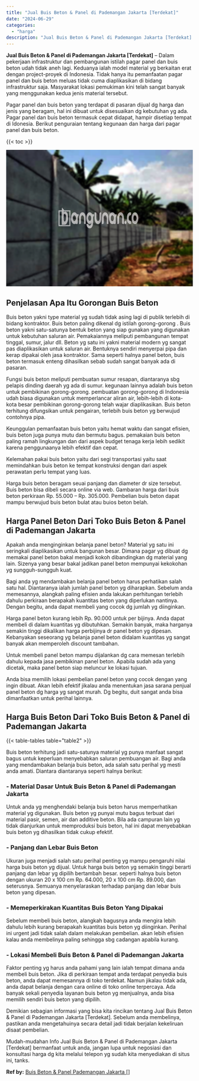 ```yaml
---
title: "Jual Buis Beton & Panel di Pademangan Jakarta [Terdekat]"
date: "2024-06-29"
categories: 
  - "harga"
description: "Jual Buis Beton & Panel di Pademangan Jakarta [Terdekat]. Mudah-mudahan Info Jual Buis Beton & Panel di Pademangan Jakarta [Terdekat] bermanfaat untuk anda..."
---
```


**Jual Buis Beton & Panel di Pademangan Jakarta \[Terdekat\]** – Dalam pekerjaan infrastruktur dan pembangunan istilah pagar panel dan buis beton udah tidak aneh lagi. Keduanya ialah model material yg berkaitan erat dengan project-proyek di Indonesia. Tidak hanya itu pemanfaatan pagar panel dan buis beton meluas tidak cuma diaplikasikan di bidang infrastruktur saja. Masyarakat lokasi pemukiman kini telah sangat banyak yang menggunakan kedua jenis material tersebut.

Pagar panel dan buis beton yang terdapat di pasaran dijual dg harga dan jenis yang beragam, hal ini dibuat untuk disesuaikan dg kebutuhan yg ada. Pagar panel dan buis beton termasuk cepat didapat, hampir disetiap tempat di Idonesia. Berikut penguraian tentang kegunaan dan harga dari pagar panel dan buis beton.

{{< toc >}}

![Jual Buis Beton & Panel di Pademangan Jakarta [Terdekat]](/images/jual-panel-buis-beton-murah-04.png)

## Penjelasan Apa Itu Gorongan Buis Beton

Buis beton yakni type material yg sudah tidak asing lagi di publik terlebih di bidang kontraktor. Buis beton paling dikenal dg istilah gorong-gorong . Buis beton yakni satu-satunya bentuk beton yang siap gunakan yang digunakan untuk kebutuhan saluran air. Pemakaiannya meliputi pembangunan tempat tinggal, sumur, jalur dll. Beton yg satu ini yakni material modern yg sangat pas diaplikasikan untuk saluran air. Bentuknya sendiri menyerpai pipa dan kerap dipakai oleh jasa kontraktor. Sama seperti halnya panel beton, buis beton termasuk enteng dihasilkan sebab sudah sangat banyak ada di pasaran.

Fungsi buis beton meliputi pembuatan sumur resapan, diantaranya sbg pelapis dinding daerah yg ada di sumur. kegunaan lainnya adalah buis beton untuk pembikinan gorong-gorong. pembuatan gorong-gorong di Indonesia udah biasa digunakan untuk memperlancar aliran air, lebih-lebih di kota-kota besar pembikinan gorong-gorong telah wajar diaplikasikan. Buis beton terhitung difungsikan untuk pengairan, terlebih buis beton yg berwujud contohnya pipa.

Keunggulan pemanfaatan buis beton yaitu hemat waktu dan sangat efisien, buis beton juga punya mutu dan bermutu bagus. pemakaian buis beton paling ramah lingkungan dan dari aspek budget tenaga kerja lebih sedikit karena penggunaanya lebih efektif dan cepat.

Kelemahan pakai buis beton yaitu dari segi transportasi yaitu saat memindahkan buis beton ke tempat konstruksi dengan dari aspek perawatan perlu tempat yang luas.

Harga buis beton beragam seuai panjang dan diameter dr size tersebut. Buis beton bisa dibeli secara online via web. Gambaran harga dari buis beton perkiraan Rp. 55.000 – Rp. 305.000. Pembelian buis beton dapat mampu berwujud buis beton bulat atau buios beton belah.

## Harga Panel Beton Dari Toko Buis Beton & Panel di Pademangan Jakarta

Apakah anda menginginkan belanja panel beton? Material yg satu ini seringkali diaplikasikan untuk bangunan besar. Dimana pagar yg dibuat dg memakai panel beton bakal menjadi kokoh dibandingkan dg material yang lain. Sizenya yang besar bakal jadikan panel beton mempunyai kekokohan yg sungguh-sungguh kuat.

Bagi anda yg mendambakan belanja panel beton harus perhatikan salah satu hal. Diantaranya ialah jumlah panel beton yg diharapkan. Sebelum anda memesannya, alangkah paling efisien anda lakukan perhitungan terlebih dahulu perkiraan berapakah kuantitas beton yang diperlukan nantinya. Dengan begitu, anda dapat membeli yang cocok dg jumlah yg diinginkan.

Harga panel beton kurang lebih Rp. 90.000 untuk per bijinya. Anda dapat membeli di dalam kuantitas yg dibutuhkan. Semakin banyak, maka harganya semakin tinggi dikalikan harga perbijinya dr panel beton yg dipesan. Kebanyakan seseorang yg belanja panel beton didalam kuantitas yg sangat banyak akan memperoleh discount tambahan.

Untuk membeli panel beton mampu dijalankan dg cara memesan terlebih dahulu kepada jasa pembikinan panel beton. Apabila sudah ada yang dicetak, maka panel beton siap meluncur ke lokasi tujuan.

Anda bisa memilih lokasi pembelian panel beton yang cocok dengan yang ingin dibuat. Akan lebih efektif jikalau anda menentukan jasa sarana penjual panel beton dg harga yg sangat murah. Dg begitu, duit sangat anda bisa dimanfaatkan untuk perihal lainnya.

## Harga Buis Beton Dari Toko Buis Beton & Panel di Pademangan Jakarta

{{< table-tables table="table2" >}}

Buis beton terhitung jadi satu-satunya material yg punya manfaat sangat bagus untuk keperluan menyebabkan saluran pembuangan air. Bagi anda yang mendambakan belanja buis beton, ada salah satu perihal yg mesti anda amati. Diantara diantaranya seperti halnya berikut:

### \- Material Dasar Untuk Buis Beton & Panel di Pademangan Jakarta

Untuk anda yg menghendaki belanja buis beton harus memperhatikan material yg digunakan. Buis beton yg punyai mutu bagus terbuat dari material pasir, semen, air dan additive beton. Bila ada campuran lain yg tidak dianjurkan untuk memproduksi buis beton, hal ini dapat menyebabkan buis beton yg dihasilkan tidak cukup efektif.

### \- Panjang dan Lebar Buis Beton

Ukuran juga menjadi salah satu perihal penting yg mampu pengaruhi nilai harga buis beton yg dijual. Untuk harga buis beton yg semakin tinggi berarti panjang dan lebar yg dipilih bertambah besar. seperti halnya buis beton dengan ukuran 20 x 100 cm Rp. 64.000, 20 x 100 cm Rp. 89.000, dan seterusnya. Semuanya menyelaraskan terhadap panjang dan lebar buis beton yang dipesan.

### \- Memeperkirakan Kuantitas Buis Beton Yang Dipakai

Sebelum membeli buis beton, alangkah bagusnya anda mengira lebih dahulu lebih kurang berapakah kuantitas buis beton yg diinginkan. Perihal ini urgent jadi tidak salah dalam melakukan pembelian. akan lebih efisien kalau anda membelinya paling sehingga sbg cadangan apabila kurang.

### \- Lokasi Membeli Buis Beton & Panel di Pademangan Jakarta

Faktor penting yg harus anda pahami yang lain ialah tempat dimana anda membeli buis beton. Jika di perkiraan tempat anda terdapat penyedia buis beton, anda dapat memesannya di toko terdekat. Namun jikalau tidak ada, anda dapat belanja dengan cara online di toko online terpercaya. Ada banyak sekali penyedia layanan buis beton yg menjualnya, anda bisa memilih sendiri buis beton yang dipilih.

Demikian sebagian informasi yang bisa kita rincikan tentang Jual Buis Beton & Panel di Pademangan Jakarta \[Terdekat\]. Sebelum anda membelinya, pastikan anda mengetahuinya secara detail jadi tidak berjalan kekeliruan disaat pembelian.

Mudah-mudahan Info Jual Buis Beton & Panel di Pademangan Jakarta \[Terdekat\] bermanfaat untuk anda, jangan lupa untuk negosiasi dan konsultasi harga dg kita melalui telepon yg sudah kita menyediakan di situs ini, tanks.

**Ref by:** [Buis Beton & Panel Pademangan Jakarta []](https://id.wikipedia.org/wiki/Buis)
